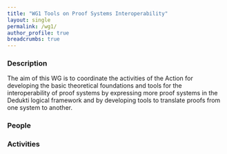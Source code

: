 ```yaml
---
title: "WG1 Tools on Proof Systems Interoperability"
layout: single
permalink: /wg1/
author_profile: true
breadcrumbs: true
---
```


### Description

The aim of this WG is to coordinate the activities of the Action for developing
the basic theoretical foundations and tools for the interoperability of proof
systems by expressing more proof systems in the Dedukti logical framework and
by developing tools to translate proofs from one system to another.

### People

### Activities
